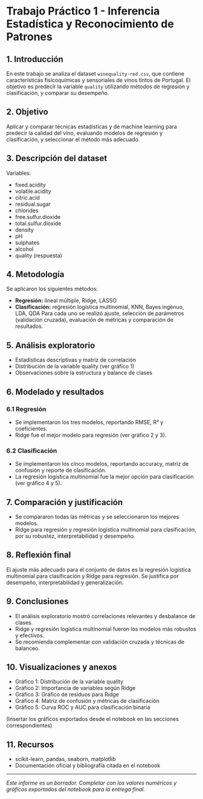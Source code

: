 # Trabajo Práctico 1 - Inferencia Estadística y Reconocimiento de Patrones

## 1. Introducción
En este trabajo se analiza el dataset `winequality-red.csv`, que contiene características fisicoquímicas y sensoriales de vinos tintos de Portugal. El objetivo es predecir la variable `quality` utilizando métodos de regresión y clasificación, y comparar su desempeño.

## 2. Objetivo
Aplicar y comparar técnicas estadísticas y de machine learning para predecir la calidad del vino, evaluando modelos de regresión y clasificación, y seleccionar el método más adecuado.

## 3. Descripción del dataset
Variables:
- fixed.acidity
- volatile.acidity
- citric.acid
- residual.sugar
- chlorides
- free.sulfur.dioxide
- total.sulfur.dioxide
- density
- pH
- sulphates
- alcohol
- quality (respuesta)

## 4. Metodología
Se aplicaron los siguientes métodos:
- **Regresión:** lineal múltiple, Ridge, LASSO
- **Clasificación:** regresión logística multinomial, KNN, Bayes ingenuo, LDA, QDA
Para cada uno se realizó ajuste, selección de parámetros (validación cruzada), evaluación de métricas y comparación de resultados.

## 5. Análisis exploratorio
- Estadísticas descriptivas y matriz de correlación
- Distribución de la variable quality (ver gráfico 1)
- Observaciones sobre la estructura y balance de clases

## 6. Modelado y resultados
### 6.1 Regresión
- Se implementaron los tres modelos, reportando RMSE, R² y coeficientes.
- Ridge fue el mejor modelo para regresión (ver gráfico 2 y 3).

### 6.2 Clasificación
- Se implementaron los cinco modelos, reportando accuracy, matriz de confusión y reporte de clasificación.
- La regresión logística multinomial fue la mejor opción para clasificación (ver gráfico 4 y 5).

## 7. Comparación y justificación
- Se compararon todas las métricas y se seleccionaron los mejores modelos.
- Ridge para regresión y regresión logística multinomial para clasificación, por su robustez, interpretabilidad y desempeño.

## 8. Reflexión final
El ajuste más adecuado para el conjunto de datos es la regresión logística multinomial para clasificación y Ridge para regresión. Se justifica por desempeño, interpretabilidad y generalización.

## 9. Conclusiones
- El análisis exploratorio mostró correlaciones relevantes y desbalance de clases.
- Ridge y regresión logística multinomial fueron los modelos más robustos y efectivos.
- Se recomienda complementar con validación cruzada y técnicas de balanceo.

## 10. Visualizaciones y anexos
- Gráfico 1: Distribución de la variable quality
- Gráfico 2: Importancia de variables según Ridge
- Gráfico 3: Gráfico de residuos para Ridge
- Gráfico 4: Matriz de confusión y métricas de clasificación
- Gráfico 5: Curva ROC y AUC para clasificación binaria

(Insertar los gráficos exportados desde el notebook en las secciones correspondientes)

## 11. Recursos
- scikit-learn, pandas, seaborn, matplotlib
- Documentación oficial y bibliografía citada en el notebook

---

_Este informe es un borrador. Completar con los valores numéricos y gráficos exportados del notebook para la entrega final._
